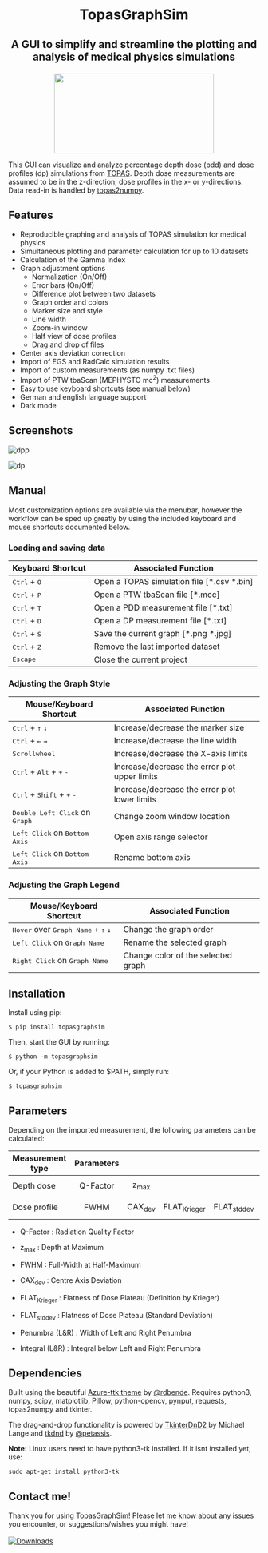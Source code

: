 # <p align="center">TopasGraphSim</p>

## <p align="center">A GUI to simplify and streamline the plotting and analysis of medical physics simulations</p>

<p align="center">
<img src="https://user-images.githubusercontent.com/87897942/152699152-d4d39654-4449-4354-b899-4adc81eb25a7.png" width="320" height="160" />
</p>

This GUI can visualize and analyze percentage depth dose (pdd) and dose profiles (dp) simulations from [TOPAS](http://www.topasmc.org/). Depth dose measurements are assumed to be in the z-direction, dose profiles in the x- or y-directions. Data read-in is handled by [topas2numpy](https://github.com/davidchall/topas2numpy).


## Features

 - Reproducible graphing and analysis of TOPAS simulation for medical physics
 - Simultaneous plotting and parameter calculation for up to 10 datasets
 - Calculation of the Gamma Index
 - Graph adjustment options
     * Normalization (On/Off)
     * Error bars (On/Off)
     * Difference plot between two datasets
     * Graph order and colors
     * Marker size and style
     * Line width
     * Zoom-in window
     * Half view of dose profiles
     * Drag and drop of files
 - Center axis deviation correction
 - Import of EGS and RadCalc simulation results
 - Import of custom measurements (as numpy .txt files)
 - Import of PTW tbaScan (MEPHYSTO mc<sup>2</sup>) measurements
 - Easy to use keyboard shortcuts (see manual below)
 - German and english language support
 - Dark mode

 ## Screenshots
 
 ![dpp](https://user-images.githubusercontent.com/87897942/152709224-aff50e72-bea7-4782-a8c9-54f58a06cef3.png)

![dp](https://user-images.githubusercontent.com/87897942/152709235-7a1cf3d9-5002-4ddc-b144-cb51527693e3.png)

 ## Manual

 Most customization options are available via the menubar, however the workflow can be sped up greatly by using the included keyboard and mouse shortcuts documented below.

 ### Loading and saving data

|Keyboard Shortcut| Associated Function |
|---|---|
| <kbd>Ctrl</kbd> + <kbd>O</kbd> | Open a TOPAS simulation file [*.csv *.bin] |
| <kbd>Ctrl</kbd> + <kbd>P</kbd> | Open a PTW tbaScan file [*.mcc]            |
| <kbd>Ctrl</kbd> + <kbd>T</kbd> | Open a PDD measurement file [*.txt]        |
| <kbd>Ctrl</kbd> + <kbd>D</kbd> | Open a DP measurement file [*.txt]         |
| <kbd>Ctrl</kbd> + <kbd>S</kbd> | Save the current graph [*.png *.jpg]       |
| <kbd>Ctrl</kbd> + <kbd>Z</kbd> | Remove the last imported dataset           |
| <kbd>Escape</kbd>              | Close the current project           |

### Adjusting the Graph Style

|Mouse/Keyboard Shortcut| Associated Function |
|---|---|
| <kbd>Ctrl</kbd> + <kbd>↑</kbd> <kbd>↓</kbd> | Increase/decrease the marker size|
| <kbd>Ctrl</kbd> + <kbd>←</kbd> <kbd>→</kbd> | Increase/decrease the line width |
| <kbd>Scrollwheel</kbd>                      | Increase/decrease the X-axis limits |
| <kbd>Ctrl</kbd> + <kbd>Alt</kbd> + <kbd>+</kbd> <kbd>-</kbd> | Increase/decrease the error plot upper limits |
| <kbd>Ctrl</kbd> + <kbd>Shift</kbd> + <kbd>+</kbd> <kbd>-</kbd> | Increase/decrease the error plot lower limits |
| <kbd>Double Left Click</kbd> on <kbd>Graph</kbd>| Change zoom window location |
| <kbd>Left Click</kbd> on <kbd>Bottom Axis</kbd>| Open axis range selector |
| <kbd>Left Click</kbd> on <kbd>Bottom Axis</kbd>| Rename bottom axis |


### Adjusting the Graph Legend

|Mouse/Keyboard Shortcut| Associated Function |
|---|---|
| <kbd>Hover</kbd> over <kbd>Graph Name</kbd> + <kbd>↑</kbd> <kbd>↓</kbd>  | Change the graph order |
| <kbd>Left Click</kbd> on <kbd>Graph Name</kbd> | Rename the selected graph          |
| <kbd>Right Click</kbd> on <kbd>Graph Name</kbd>| Change color of the selected graph |


## Installation

Install using pip:

```console
$ pip install topasgraphsim     
```
     
Then, start the GUI by running:
     
```console
$ python -m topasgraphsim
```

Or, if your Python is added to $PATH, simply run:

```console
$ topasgraphsim
```

## Parameters

Depending on the imported measurement, the following parameters can be calculated:

| Measurement type | Parameters |                   |                        |                       |                |                |
| ---------------- | :--------: | :---------------: | :--------------------: | :-------------------: | :------------: | :------------: |
|                  |            |                   |                        |                       |                |                |
| Depth dose       |  Q-Factor  |  z<sub>max</sub>  |                        |                       |                |                |
|                  |            |                   |                        |                       |                |                |
| Dose profile     |    FWHM    | CAX<sub>dev</sub> | FLAT<sub>Krieger</sub> | FLAT<sub>stddev</sub> | Penumbra (L&R) | Integral (L&R) |

- Q-Factor : Radiation Quality Factor
- z<sub>max</sub> : Depth at Maximum

- FWHM : Full-Width at Half-Maximum
- CAX<sub>dev</sub> : Centre Axis Deviation
- FLAT<sub>Krieger</sub> : Flatness of Dose Plateau (Definition by Krieger)
- FLAT<sub>stddev</sub> : Flatness of Dose Plateau (Standard Deviation)
- Penumbra (L&R) : Width of Left and Right Penumbra
- Integral (L&R) : Integral below Left and Right Penumbra

## Dependencies

Built using the beautiful [Azure-ttk theme](https://github.com/rdbende/Azure-ttk-theme) by [@rdbende](https://github.com/rdbende).
Requires python3, numpy, scipy, matplotlib, Pillow, python-opencv, pynput, requests, topas2numpy and tkinter.

The drag-and-drop functionality is powered by [TkinterDnD2](http://tkinterdnd.sourceforge.net) by Michael Lange and [tkdnd](https://github.com/petasis/tkdnd) by [@petassis](https://github.com/petasis).

<b>Note:</b> Linux users need to have python3-tk installed. If it isnt installed yet, use:

```console
sudo apt-get install python3-tk
```

## Contact me!

Thank you for using TopasGraphSim! Please let me know about any issues you encounter, or suggestions/wishes you might have! 
<br></br>
[![Downloads](https://static.pepy.tech/personalized-badge/topasgraphsim?period=total&units=international_system&left_color=black&right_color=blue&left_text=Downloads)](https://pepy.tech/project/topasgraphsim)
